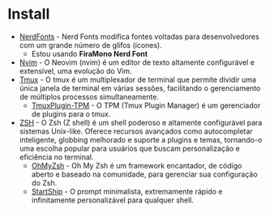 # Install

- [NerdFonts](https://www.nerdfonts.com/font-downloads) - Nerd Fonts modifica fontes voltadas para desenvolvedores com um grande número de glifos (ícones).
  - Estou usando **FiraMono Nerd Font**
- [Nvim](https://github.com/neovim/neovim/blob/master/INSTALL.md) - O Neovim (nvim) é um editor de texto altamente configurável e extensível, uma evolução do Vim.
- [Tmux](https://github.com/tmux/tmux/wiki/Installing) - O tmux é um multiplexador de terminal que permite dividir uma única janela de terminal em várias sessões, facilitando o gerenciamento de múltiplos processos simultaneamente.
  - [TmuxPlugin-TPM](https://github.com/tmux-plugins/tpm) - O TPM (Tmux Plugin Manager) é um gerenciador de plugins para o tmux.
- [ZSH](https://github.com/ohmyzsh/ohmyzsh/wiki/Installing-ZSH) - O Zsh (Z shell) é um shell poderoso e altamente configurável para sistemas Unix-like. Oferece recursos avançados como autocompletar inteligente, globbing melhorado e suporte a plugins e temas, tornando-o uma escolha popular para usuários que buscam personalização e eficiência no terminal.
  - [OhMyZsh](https://ohmyz.sh/#install) - Oh My Zsh é um framework encantador, de código aberto e baseado na comunidade, para gerenciar sua configuração do Zsh.
  - [StartShip](https://starship.rs/) - O prompt minimalista, extremamente rápido e infinitamente personalizável para qualquer shell.
